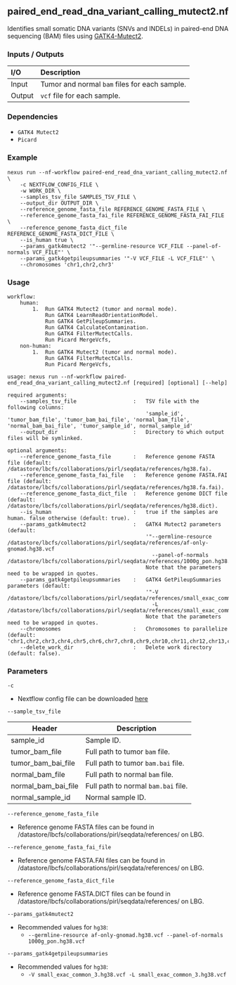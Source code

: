 ## paired_end_read_dna_variant_calling_mutect2.nf

Identifies small somatic DNA variants (SNVs and INDELs) in paired-end DNA sequencing 
(BAM) files using [GATK4-Mutect2](https://gatk.broadinstitute.org/hc/en-us/articles/360037593851-Mutect2).

### Inputs / Outputs

| I/O    | Description                                   |
|:-------|:----------------------------------------------|
| Input  | Tumor and normal `bam` files for each sample. | 
| Output | `vcf` file for each sample.                   |

### Dependencies

* `GATK4 Mutect2`
* `Picard`

### Example

```
nexus run --nf-workflow paired-end_read_dna_variant_calling_mutect2.nf \
    -c NEXTFLOW_CONFIG_FILE \
    -w WORK_DIR \
    --samples_tsv_file SAMPLES_TSV_FILE \
    --output_dir OUTPUT_DIR \
    --reference_genome_fasta_file REFERENCE_GENOME_FASTA_FILE \
    --reference_genome_fasta_fai_file REFERENCE_GENOME_FASTA_FAI_FILE \
    --reference_genome_fasta_dict_file REFERENCE_GENOME_FASTA_DICT_FILE \
    --is_human true \
    --params_gatk4mutect2 '"--germline-resource VCF_FILE --panel-of-normals VCF_FILE"' \
    --params_gatk4getpileupsummaries '"-V VCF_FILE -L VCF_FILE"' \
    --chromosomes 'chr1,chr2,chr3'
```

### Usage

```
workflow:
    human:
        1.  Run GATK4 Mutect2 (tumor and normal mode).
            Run GATK4 LearnReadOrientationModel.
            Run GATK4 GetPileupSummaries.
            Run GATK4 CalculateContamination.
            Run GATK4 FilterMutectCalls.
            Run Picard MergeVcfs,
    non-human:
        1.  Run GATK4 Mutect2 (tumor and normal mode).
            Run GATK4 FilterMutectCalls.
            Run Picard MergeVcfs,

usage: nexus run --nf-workflow paired-end_read_dna_variant_calling_mutect2.nf [required] [optional] [--help]

required arguments:
    --samples_tsv_file                  :   TSV file with the following columns:
                                            'sample_id', 'tumor_bam_file', 'tumor_bam_bai_file', 'normal_bam_file', 'normal_bam_bai_file', 'tumor_sample_id', normal_sample_id'
    --output_dir                        :   Directory to which output files will be symlinked.

optional arguments:
    --reference_genome_fasta_file       :   Reference genome FASTA file (default: /datastore/lbcfs/collaborations/pirl/seqdata/references/hg38.fa).
    --reference_genome_fasta_fai_file   :   Reference genome FASTA.FAI file (default: /datastore/lbcfs/collaborations/pirl/seqdata/references/hg38.fa.fai).
    --reference_genome_fasta_dict_file  :   Reference genome DICT file (default: /datastore/lbcfs/collaborations/pirl/seqdata/references/hg38.dict).
    --is_human                          :   true if the samples are human. false otherwise (default: true).
    --params_gatk4mutect2               :   GATK4 Mutect2 parameters (default:
                                            '"--germline-resource /datastore/lbcfs/collaborations/pirl/seqdata/references/af-only-gnomad.hg38.vcf
                                              --panel-of-normals /datastore/lbcfs/collaborations/pirl/seqdata/references/1000g_pon.hg38.vcf"').
                                            Note that the parameters need to be wrapped in quotes.
    --params_gatk4getpileupsummaries    :   GATK4 GetPileupSummaries parameters (default:
                                            '"-V /datastore/lbcfs/collaborations/pirl/seqdata/references/small_exac_common_3.hg38.vcf
                                              -L /datastore/lbcfs/collaborations/pirl/seqdata/references/small_exac_common_3.hg38.vcf"').
                                            Note that the parameters need to be wrapped in quotes.
    --chromosomes                       :   Chromosomes to parallelize (default: 'chr1,chr2,chr3,chr4,chr5,chr6,chr7,chr8,chr9,chr10,chr11,chr12,chr13,chr14,chr15,chr16,chr17,chr18,chr19,chr20,chr21,chr22,chrX,chrY,chrM').
    --delete_work_dir                   :   Delete work directory (default: false).
```

### Parameters

`-c`
* Nextflow config file can be downloaded [here](https://github.com/pirl-unc/nexus/tree/main/nextflow)

`--sample_tsv_file`

| Header              | Description                           |
|---------------------|---------------------------------------|
| sample_id           | Sample ID.                            |
| tumor_bam_file      | Full path to tumor `bam` file.        |
| tumor_bam_bai_file  | Full path to tumor `bam.bai` file.    |
| normal_bam_file     | Full path to normal `bam` file.       |
| normal_bam_bai_file | Full path to normal `bam.bai` file.   |
| normal_sample_id    | Normal sample ID.                     |

`--reference_genome_fasta_file`
* Reference genome FASTA files can be found in /datastore/lbcfs/collaborations/pirl/seqdata/references/ on LBG.

`--reference_genome_fasta_fai_file`
* Reference genome FASTA.FAI files can be found in /datastore/lbcfs/collaborations/pirl/seqdata/references/ on LBG.

`--reference_genome_fasta_dict_file`
* Reference genome FASTA.DICT files can be found in /datastore/lbcfs/collaborations/pirl/seqdata/references/ on LBG.

`--params_gatk4mutect2`
* Recommended values for `hg38`:
  * `--germline-resource af-only-gnomad.hg38.vcf --panel-of-normals 1000g_pon.hg38.vcf`

`--params_gatk4getpileupsummaries`
* Recommended values for `hg38`:
  * `-V small_exac_common_3.hg38.vcf -L small_exac_common_3.hg38.vcf`